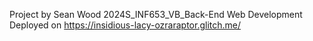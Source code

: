 Project by Sean Wood
2024S_INF653_VB_Back-End Web Development
Deployed on https://insidious-lacy-ozraraptor.glitch.me/